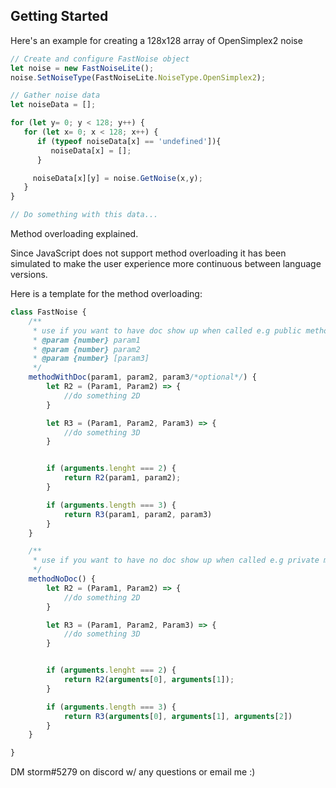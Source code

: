 ## Getting Started

Here's an example for creating a 128x128 array of OpenSimplex2 noise

``` javascript
// Create and configure FastNoise object
let noise = new FastNoiseLite();
noise.SetNoiseType(FastNoiseLite.NoiseType.OpenSimplex2);

// Gather noise data
let noiseData = [];

for (let y= 0; y < 128; y++) {
   for (let x= 0; x < 128; x++) {
      if (typeof noiseData[x] == 'undefined']){
         noiseData[x] = [];
      }

     noiseData[x][y] = noise.GetNoise(x,y);
   }
}

// Do something with this data...
```

Method overloading explained.

Since JavaScript does not support method overloading it has been simulated to make the user experience more continuous
between language versions.

Here is a template for the method overloading:

```javascript
class FastNoise {
    /**
     * use if you want to have doc show up when called e.g public method
     * @param {number} param1
     * @param {number} param2
     * @param {number} [param3]
     */
    methodWithDoc(param1, param2, param3/*optional*/) {
        let R2 = (Param1, Param2) => {
            //do something 2D
        }

        let R3 = (Param1, Param2, Param3) => {
            //do something 3D
        }


        if (arguments.lenght === 2) {
            return R2(param1, param2);
        }

        if (arguments.length === 3) {
            return R3(param1, param2, param3)
        }
    }

    /**
     * use if you want to have no doc show up when called e.g private method
     */
    methodNoDoc() {
        let R2 = (Param1, Param2) => {
            //do something 2D
        }

        let R3 = (Param1, Param2, Param3) => {
            //do something 3D
        }


        if (arguments.lenght === 2) {
            return R2(arguments[0], arguments[1]);
        }

        if (arguments.length === 3) {
            return R3(arguments[0], arguments[1], arguments[2])
        }
    }

}

```

DM storm#5279 on discord w/ any questions or email me :)